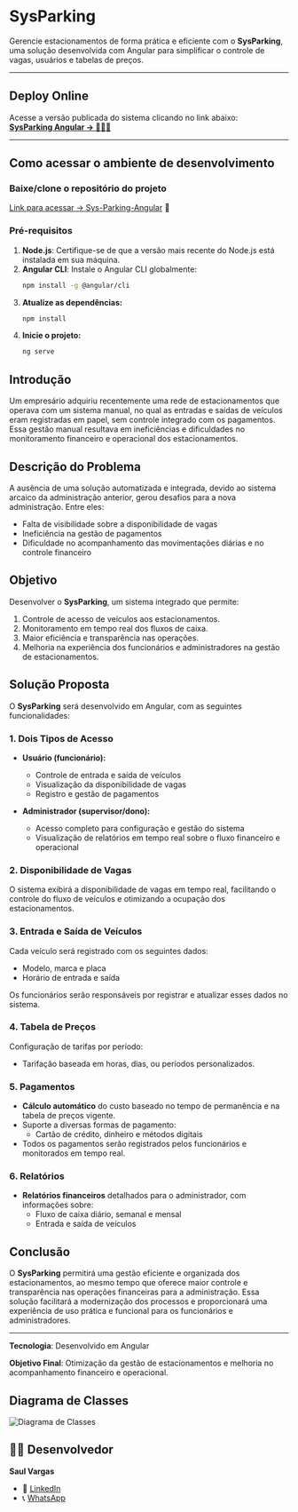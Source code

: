 # **SysParking**

Gerencie estacionamentos de forma prática e eficiente com o **SysParking**, uma solução desenvolvida com Angular para simplificar o controle de vagas, usuários e tabelas de preços.

---

## **Deploy Online**
Acesse a versão publicada do sistema clicando no link abaixo:  
[**SysParking Angular → 🚗🚙🚗**](https://sys-parking-angular.firebaseapp.com/login)

---

## **Como acessar o ambiente de desenvolvimento**

### **Baixe/clone o repositório do projeto**
[Link para acessar → Sys-Parking-Angular](https://github.com/SAULvaRGAS88/SysParkingAngular.git) 🚀

### **Pré-requisitos**
1. **Node.js**: Certifique-se de que a versão mais recente do Node.js está instalada em sua máquina.  
2. **Angular CLI**: Instale o Angular CLI globalmente:  
   ```bash
   npm install -g @angular/cli
3. **Atualize as dependências:**
    ```bash
   npm install
4. **Inicie o projeto:**
    ```bash
   ng serve

## Introdução
Um empresário adquiriu recentemente uma rede de estacionamentos que operava com um sistema manual, no qual as entradas e saídas de veículos eram registradas em papel, sem controle integrado com os pagamentos. Essa gestão manual resultava em ineficiências e dificuldades no monitoramento financeiro e operacional dos estacionamentos.

## Descrição do Problema
A ausência de uma solução automatizada e integrada, devido ao sistema arcaico da administração anterior, gerou desafios para a nova administração. Entre eles:
- Falta de visibilidade sobre a disponibilidade de vagas
- Ineficiência na gestão de pagamentos
- Dificuldade no acompanhamento das movimentações diárias e no controle financeiro

## Objetivo
Desenvolver o **SysParking**, um sistema integrado que permite:
1. Controle de acesso de veículos aos estacionamentos.
2. Monitoramento em tempo real dos fluxos de caixa.
3. Maior eficiência e transparência nas operações.
4. Melhoria na experiência dos funcionários e administradores na gestão de estacionamentos.

## Solução Proposta
O **SysParking** será desenvolvido em Angular, com as seguintes funcionalidades:

### 1. Dois Tipos de Acesso
- **Usuário (funcionário):**
  - Controle de entrada e saída de veículos
  - Visualização da disponibilidade de vagas
  - Registro e gestão de pagamentos

- **Administrador (supervisor/dono):**
  - Acesso completo para configuração e gestão do sistema
  - Visualização de relatórios em tempo real sobre o fluxo financeiro e operacional

### 2. Disponibilidade de Vagas
O sistema exibirá a disponibilidade de vagas em tempo real, facilitando o controle do fluxo de veículos e otimizando a ocupação dos estacionamentos.

### 3. Entrada e Saída de Veículos
Cada veículo será registrado com os seguintes dados:
- Modelo, marca e placa
- Horário de entrada e saída

Os funcionários serão responsáveis por registrar e atualizar esses dados no sistema.

### 4. Tabela de Preços
Configuração de tarifas por período:
- Tarifação baseada em horas, dias, ou períodos personalizados.

### 5. Pagamentos
- **Cálculo automático** do custo baseado no tempo de permanência e na tabela de preços vigente.
- Suporte a diversas formas de pagamento:
  - Cartão de crédito, dinheiro e métodos digitais
- Todos os pagamentos serão registrados pelos funcionários e monitorados em tempo real.

### 6. Relatórios
- **Relatórios financeiros** detalhados para o administrador, com informações sobre:
  - Fluxo de caixa diário, semanal e mensal
  - Entrada e saída de veículos

## Conclusão
O **SysParking** permitirá uma gestão eficiente e organizada dos estacionamentos, ao mesmo tempo que oferece maior controle e transparência nas operações financeiras para a administração. Essa solução facilitará a modernização dos processos e proporcionará uma experiência de uso prática e funcional para os funcionários e administradores.

---

**Tecnologia**: Desenvolvido em Angular

**Objetivo Final**: Otimização da gestão de estacionamentos e melhoria no acompanhamento financeiro e operacional.

## Diagrama de Classes
![Diagrama de Classes](SysParking.drawio.png)

## 👨‍💻 Desenvolvedor
**Saul Vargas**

- 🔗 [LinkedIn](https://www.linkedin.com/in/saul-vargas-68a9734)
- 📞 [WhatsApp](https://wa.me/5551985027412?text=Olá%20Saul!)
